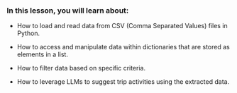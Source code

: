 ### In this lesson, you will learn about: 

- How to load and read data from CSV (Comma Separated Values) files in Python.

- How to access and manipulate data within dictionaries that are stored as elements in a list.

- How to filter data based on specific criteria.     

- How to leverage LLMs to suggest trip activities using the extracted data.